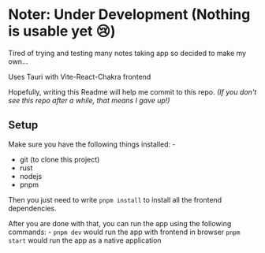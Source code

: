 # Noter: Under Development (Nothing is usable yet 😢)

Tired of trying and testing many notes taking app so decided to make my own...

Uses Tauri with Vite-React-Chakra frontend

Hopefully, writing this Readme will help me commit to this repo. _(If you don't see this repo after a while, that means I gave up!)_

## Setup

Make sure you have the following things installed: -

- git (to clone this project)
- rust
- nodejs
- pnpm

Then you just need to write `pnpm install` to install all the frontend dependencies.

After you are done with that, you can run the app using the following commands: -
`pnpm dev` would run the app with frontend in browser
`pnpm start` would run the app as a native application
